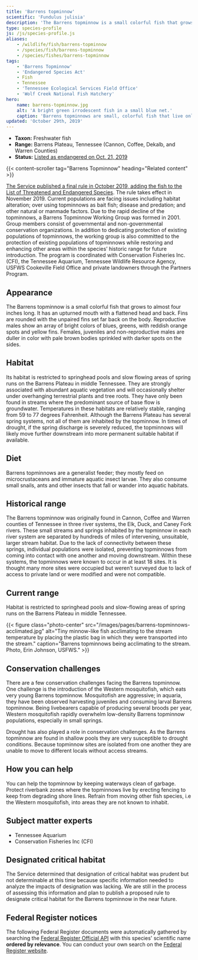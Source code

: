 ```yaml
---
title: 'Barrens topminnow'
scientific: 'Fundulus julisia'
description: 'The Barrens topminnow is a small colorful fish that grows to almost four inches long. It has an upturned mouth with a flattened head and back.  Fins are rounded with the unpaired fins set far back on the body.'
type: species-profile
js: /js/species-profile.js
aliases:
    - /wildlife/fish/barrens-topminnow
    - /species/fish/barrens-topminnow
    - /species/fishes/barrens-topminnow
tags:
    - 'Barrens Topminnow'
    - 'Endangered Species Act'
    - Fish
    - Tennessee
    - 'Tennessee Ecological Services Field Office'
    - 'Wolf Creek National Fish Hatchery'
hero:
    name: barrens-topminnow.jpg
    alt: 'A bright green irrodescent fish in a small blue net.'
    caption: 'Barrens topminnows are small, colorful fish that live only in a few springs and creeks in central Tennessee. The U.S. Fish and Wildlife Service has proposed listing the fish as endangered. Photo by Emily Granstaff, USFWS.'
updated: 'October 29th, 2019'
---
```


- **Taxon:** Freshwater fish
- **Range:** Barrens Plateau, Tennessee (Cannon, Coffee, Dekalb, and Warren Counties)
- **Status:** [Listed as endangered on Oct. 21, 2019](https://www.google.com/url?q=https://www.govinfo.gov/content/pkg/FR-2019-10-21/pdf/2019-22857.pdf&sa=D&ust=1572368566998000&usg=AFQjCNFBjlOdQ8vnpEQSRusPPljklVcS8A)

{{< content-scroller tag="Barrens Topminnow" heading="Related content" >}}

[The Service published a final rule in October 2019, adding the fish to the List of Threatened and Endangered Species](/news/2019/10/us-fish-and-wildlife-service-finalizes-rule-to-protect-fish-unique-to-tennessee-under-endangered-species-act/).  The rule takes effect in November 2019. Current populations are facing issues including habitat alteration; over using topminnows as bait fish; disease and predation; and other natural or manmade factors.  Due to the rapid decline of the topminnows, a Barrens Topminnow Working Group was formed in 2001.  Group members consist of governmental and non-governmental conservation organizations.  In addition to dedicating protection of existing populations of topminnows, the working group is also committed to the protection of existing populations of topminnows while restoring and enhancing other areas within the species’ historic range for future introduction.  The program is coordinated with Conservation Fisheries Inc. (CFI), the Tennessee Aquarium, Tennessee Wildlife Resource Agency, USFWS Cookeville Field Office and private landowners through the Partners Program.

## Appearance

The Barrens topminnow is a small colorful fish that grows to almost four inches long. It has an upturned mouth with a flattened head and back.  Fins are rounded with the unpaired fins set far back on the body. Reproductive males show an array of bright colors of blues, greens, with reddish orange spots and yellow fins.  Females, juveniles and non-reproductive males are duller in color with pale brown bodies sprinkled with darker spots on the sides.

## Habitat

Its habitat is restricted to springhead pools and slow flowing areas of spring runs on the Barrens Plateau in middle Tennessee.  They are strongly associated with abundant aquatic vegetation and will occasionally shelter under overhanging terrestrial plants and tree roots.  They have only been found in streams where the predominant source of base flow is groundwater.  Temperatures in these habitats are relatively stable, ranging from 59 to 77 degrees Fahrenheit.  Although the Barrens Plateau has several spring systems, not all of them are inhabited by the topminnow.  In times of drought, if the spring discharge is severely reduced, the topminnows will likely move further downstream into more permanent suitable habitat if available.

## Diet

Barrens topminnows are a generalist feeder; they mostly feed on microcrustaceans and immature aquatic insect larvae.  They also consume small snails, ants and other insects that fall or wander into aquatic habitats.

## Historical range

The Barrens topminnow was originally found in Cannon, Coffee and Warren counties of Tennessee in three river systems, the Elk, Duck, and Caney Fork rivers.  These small streams and springs inhabited by the topminnow in each river system are separated by hundreds of miles of intervening, unsuitable, larger stream habitat. Due to the lack of connectivity between these springs, individual populations were isolated, preventing topminnows from coming into contact with one another and moving downstream. Within these systems, the topminnows were known to occur in at least 18 sites.  It is thought many more sites were occupied but weren’t surveyed due to lack of access to private land or were modified and were not compatible.

## Current range

Habitat is restricted to springhead pools and slow-flowing areas of spring runs on the Barrens Plateau in middle Tennessee.

{{< figure class="photo-center" src="/images/pages/barrens-topminnows-acclimated.jpg" alt="Tiny minnow-like fish acclimating to the stream temperature by placing the plastic bag in which they were transported into the stream." caption="Barrens topminnows being acclimating to the stream. Photo, Erin Johnson, USFWS." >}}

## Conservation challenges

There are a few conservation challenges facing the Barrens topminnow.  One challenge is the introduction of the Western mosquitofish, which eats very young Barrens topminnow. Mosquitofish are aggressive; in aquaria, they have been observed harvesting juveniles and consuming larval Barrens topminnow. Being livebearers capable of producing several broods per year, Western mosquitofish rapidly overwhelm low-density Barrens topminnow populations, especially in small springs.

Drought has also played a role in conservation challenges. As the Barrens topminnow are found in shallow pools they are very susceptible to drought conditions.  Because topminnow sites are isolated from one another they are unable to move to different locals without access streams.

## How you can help

You can help the topminnow by keeping waterways clean of garbage. Protect riverbank zones where the topminnows live by erecting fencing to keep from degrading shore lines.  Refrain from moving other fish species, i.e the Western mosquitofish, into areas they are not known to inhabit.

## Subject matter experts

- Tennessee Aquarium
- Conservation Fisheries Inc (CFI)

## Designated critical habitat

The Service determined that designation of critical habitat was prudent but not determinable at this time because specific information needed to analyze the impacts of designation was lacking. We are still in the process of assessing this information and plan to publish a proposed rule to designate critical habitat for the Barrens topminnow in the near future.

## Federal Register notices

The following Federal Register documents were automatically gathered by searching the [Federal Register Official API](https://www.federalregister.gov/blog/learn/developers) with this species' scientific name **ordered by relevance**. You can conduct your own search on the [Federal Register website](https://www.federalregister.gov/articles/search).
